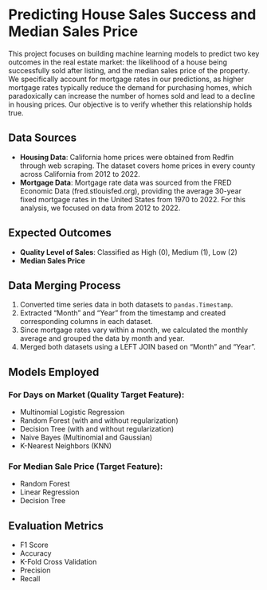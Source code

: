 # Predicting House Sales Success and Median Sales Price

This project focuses on building machine learning models to predict two key outcomes in the real estate market: the likelihood of a house being successfully sold after listing, and the median sales price of the property. We specifically account for mortgage rates in our predictions, as higher mortgage rates typically reduce the demand for purchasing homes, which paradoxically can increase the number of homes sold and lead to a decline in housing prices. Our objective is to verify whether this relationship holds true.

## Data Sources

- **Housing Data**: California home prices were obtained from Redfin through web scraping. The dataset covers home prices in every county across California from 2012 to 2022.
- **Mortgage Data**: Mortgage rate data was sourced from the FRED Economic Data (fred.stlouisfed.org), providing the average 30-year fixed mortgage rates in the United States from 1970 to 2022. For this analysis, we focused on data from 2012 to 2022.

## Expected Outcomes

- **Quality Level of Sales**: Classified as High (0), Medium (1), Low (2)
- **Median Sales Price**

## Data Merging Process

1. Converted time series data in both datasets to `pandas.Timestamp`.
2. Extracted “Month” and “Year” from the timestamp and created corresponding columns in each dataset.
3. Since mortgage rates vary within a month, we calculated the monthly average and grouped the data by month and year.
4. Merged both datasets using a LEFT JOIN based on “Month” and “Year”.

## Models Employed

### For Days on Market (Quality Target Feature):

- Multinomial Logistic Regression
- Random Forest (with and without regularization)
- Decision Tree (with and without regularization)
- Naive Bayes (Multinomial and Gaussian)
- K-Nearest Neighbors (KNN)

### For Median Sale Price (Target Feature):

- Random Forest
- Linear Regression
- Decision Tree

## Evaluation Metrics

- F1 Score
- Accuracy
- K-Fold Cross Validation
- Precision
- Recall
